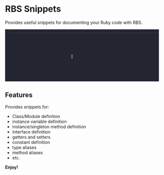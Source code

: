 # RBS Snippets

Provides useful snippets for documenting your Ruby code with RBS.

![Demo](images/demo.gif)

## Features

Provides snippets for:

- Class/Module definition
- instance variable definition
- instance/singleton method definition
- Interface definition
- getters and setters
- constant definition
- type aliases
- method aliases
- etc.

**Enjoy!**
